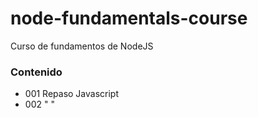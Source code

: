 # node-fundamentals-course
Curso de fundamentos de NodeJS

### Contenido
- 001 Repaso Javascript
- 002   "        "
